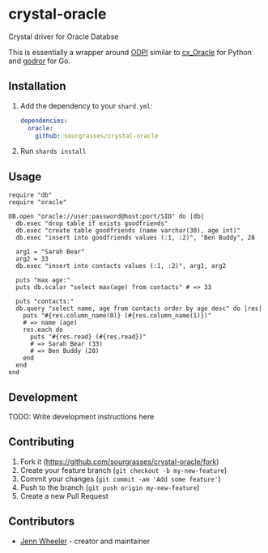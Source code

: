 # crystal-oracle

Crystal driver for Oracle Databse

This is essentially a wrapper around [ODPI](https://github.com/oracle/odpi) similar to [cx_Oracle](https://github.com/oracle/python-cx_Oracle) for Python and [godror](https://github.com/godror/godror) for Go.

## Installation

1. Add the dependency to your `shard.yml`:

   ```yaml
   dependencies:
     oracle:
       github: sourgrasses/crystal-oracle
   ```

2. Run `shards install`

## Usage

```crystal
require "db"
require "oracle"

DB.open "oracle://user:password@host:port/SID" do |db|
  db.exec "drop table if exists goodfriends"
  db.exec "create table goodfriends (name varchar(30), age int)"
  db.exec "insert into goodfriends values (:1, :2)", "Ben Buddy", 28

  arg1 = "Sarah Bear"
  arg2 = 33
  db.exec "insert into contacts values (:1, :2)", arg1, arg2

  puts "max age:"
  puts db.scalar "select max(age) from contacts" # => 33

  puts "contacts:"
  db.query "select name, age from contacts order by age desc" do |res|
    puts "#{res.column_name(0)} (#{res.column_name(1)})"
    # => name (age)
    res.each do
      puts "#{res.read} (#{res.read})"
      # => Sarah Bear (33)
      # => Ben Buddy (28)
    end
  end
end
```

## Development

TODO: Write development instructions here

## Contributing

1. Fork it (<https://github.com/sourgrasses/crystal-oracle/fork>)
2. Create your feature branch (`git checkout -b my-new-feature`)
3. Commit your changes (`git commit -am 'Add some feature'`)
4. Push to the branch (`git push origin my-new-feature`)
5. Create a new Pull Request

## Contributors

- [Jenn Wheeler](https://github.com/sourgrasses) - creator and maintainer
